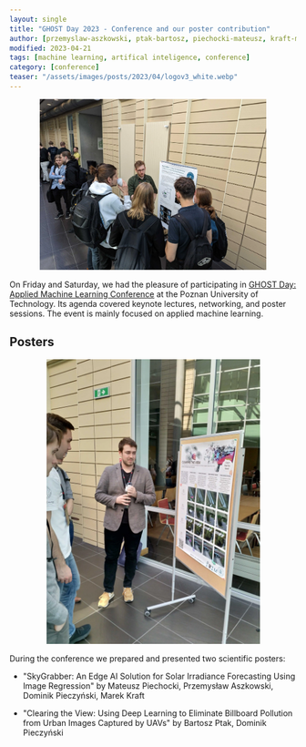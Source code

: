 ```yaml
---
layout: single
title: "GHOST Day 2023 - Conference and our poster contribution"
author: [przemyslaw-aszkowski, ptak-bartosz, piechocki-mateusz, kraft-marek, pieczynski-dominik]
modified: 2023-04-21
tags: [machine learning, artifical inteligence, conference]
category: [conference]
teaser: "/assets/images/posts/2023/04/logov3_white.webp"
---
```


<p align="center">
    <img src="/assets/images/posts/2023/04/ghost_poster_1.webp" height="300px" />
</p>

On Friday and Saturday, we had the pleasure of participating in [GHOST Day: Applied Machine Learning Conference](https://ghostday.pl/) at the Poznan University of Technology. Its agenda covered keynote lectures, networking, and poster sessions. The event is mainly focused on applied machine learning.

## Posters

<p align="center">
    <img src="/assets/images/posts/2023/04/ghost_poster_2.webp" height="500px" />
</p>

During the conference we prepared and presented two scientific posters:

* "SkyGrabber: An Edge AI Solution for Solar Irradiance Forecasting Using Image Regression" by Mateusz Piechocki, Przemysław Aszkowski, Dominik Pieczyński, Marek Kraft

* "Clearing the View: Using Deep Learning to Eliminate Billboard Pollution from Urban Images Captured by UAVs" by Bartosz Ptak, Dominik Pieczyński
